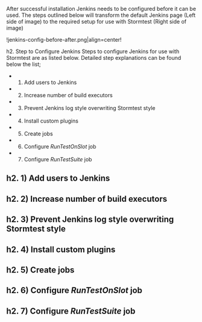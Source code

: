After successful installation Jenkins needs to be configured before it can be used. The steps outlined below will transform the default Jenkins page (Left side of image) to the required setup for use with Stormtest (Right side of image)

!jenkins-config-before-after.png|align=center!

h2. Step to Configure Jenkins
Steps to configure Jenkins for use with Stormtest are as listed below. Detailed step explanations can be found below the list;
* 1) Add users to Jenkins
* 2) Increase number of build executors
* 3) Prevent Jenkins log style overwriting Stormtest style
* 4) Install custom plugins
* 5) Create jobs
* 6) Configure *RunTestOnSlot* job
* 7) Configure *RunTestSuite* job

h2. 1) Add users to Jenkins
----

h2. 2) Increase number of build executors
----

h2. 3) Prevent Jenkins log style overwriting Stormtest style
----

h2. 4) Install custom plugins
----

h2. 5) Create jobs
----

h2. 6) Configure *RunTestOnSlot* job
----

h2. 7) Configure *RunTestSuite* job
----

